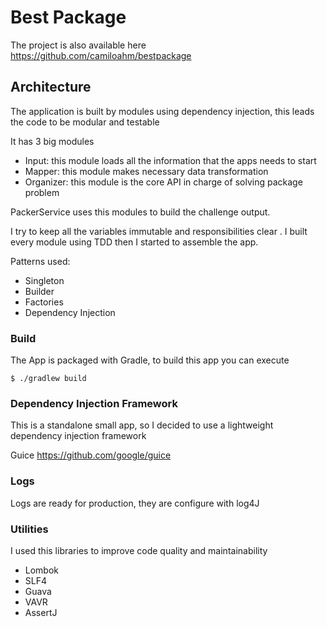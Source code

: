 # Best Package

The project is also available here https://github.com/camiloahm/bestpackage

## Architecture

The application is built by modules using dependency injection, this leads the code to be modular and testable 

It has 3 big modules
* Input: this module loads all the information that the apps needs to start
* Mapper: this module makes necessary data transformation
* Organizer: this module is the core API in charge of solving package problem

PackerService uses this modules to build the challenge output.

I try to keep all the variables immutable and responsibilities clear . I built every module using TDD then I started to assemble the app.

Patterns used:
* Singleton
* Builder 
* Factories
* Dependency Injection

### Build
The App is packaged with Gradle, to build this app you can execute 
```
$ ./gradlew build
```

### Dependency Injection Framework

This is a standalone small app, so I decided to use a lightweight dependency injection framework  

Guice https://github.com/google/guice

### Logs

Logs are ready for production, they are configure with log4J

### Utilities

I used this libraries to improve code quality and maintainability

* Lombok
* SLF4
* Guava 
* VAVR
* AssertJ